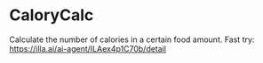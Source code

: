  # CaloryCalc
Calculate the number of calories in a certain food amount.
Fast try: https://illa.ai/ai-agent/ILAex4p1C70b/detail
